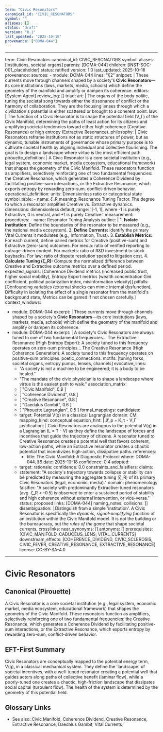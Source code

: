 ```yaml
---
term: "Civic Resonators"
canonical_id: "CIVIC_RESONATORS"
symbol: ""
aliases: []
status: "draft"
version: "0.1"
last_updated: "2025-10-18"
provenance: ["DOMA-044"]
---
```


---
term: Civic Resonators
canonical_id: CIVIC_RESONATORS
symbol: 
aliases: [institutions, societal organs]
parents: [DOMA-044]
children: [INST-SOC-001_placeholder]
status: ratified
version: 1.0
last_updated: 2025-10-18
provenance:
  sources:
    - module: DOMA-044
      lines: "§2"
      snippet: |
        These currents move through channels shaped by a society's **Civic Resonators**—its core institutions (laws, markets, media, schools) which define the geometry of the manifold and amplify or dampen its coherence.
  editors: [System Agent]
  review_log: []
triad:
  art: |
    The organs of the body politic, tuning the societal song towards either the dissonance of conflict or the harmony of collaboration. They are the focusing lenses through which a civilization's potential is either scattered or brought to a coherent point.
  law: |
    The function of a Civic Resonator is to shape the potential field (V_Γ) of the Civic Manifold, determining the paths of least action for its citizens and amplifying societal tendencies toward either high coherence (Creative Resonance) or high entropy (Extractive Resonance).
  philosophy: |
    Civic Resonators reframe institutions not as static structures of power, but as dynamic, tunable instruments of governance whose primary purpose is to cultivate societal health by aligning individual and collective flourishing. The goal is to design a landscape where virtue is the most efficient path.
pirouette_definition: |
  A Civic Resonator is a core societal institution (e.g., legal system, economic market, media ecosystem, educational framework) that shapes the geometry of the Civic Manifold. These resonators function as amplifiers, selectively reinforcing one of two fundamental frequencies: the Creative Resonance, which generates a Coherence Dividend by facilitating positive-sum interactions, or the Extractive Resonance, which exports entropy by rewarding zero-sum, conflict-driven behavior.
operational_definition:
  units: Dimensionless ratio or categorical state
  symbol_table:
    - name: ζ_R
      meaning: Resonance Tuning Factor. The degree to which a resonator amplifies Creative vs. Extractive dynamics.
      dimensions: dimensionless
      default_range: '[-1, 1], where -1 is purely Extractive, 0 is neutral, and +1 is purely Creative.'
  measurement:
    procedures:
      - name: Resonator Tuning Analysis
        outline: |
          1.  **Isolate Institution:** Define the boundaries of the resonator to be measured (e.g., the national media ecosystem).
          2.  **Define Currents:** Identify the primary Vital Currents it modulates (e.g., Information, Trust).
          3.  **Establish Metrics:** For each current, define paired metrics for Creative (positive-sum) and Extractive (zero-sum) outcomes. For media: ratio of verified reporting to outrage-driven content. For markets: ratio of R&D investment to stock buybacks. For law: ratio of dispute resolution speed to litigation cost.
          4.  **Calculate Tuning (ζ_R):** Compute the normalized difference between Creative and Extractive outcome metrics over a defined period.
        expected_signals: [Coherence Dividend metrics (increased public trust, higher social mobility), Entropy Export metrics (wealth concentration Gini coefficient, political polarization index, misinformation velocity)]
        pitfalls: [Confounding variables (external shocks can mimic internal dysfunction), Difficulty in isolating the effect of a single resonator from the manifold's background state, Metrics can be gamed if not chosen carefully.]
context_windows:
  - module: DOMA-044
    excerpt: |
      These currents move through channels shaped by a society's **Civic Resonators**—its core institutions (laws, markets, media, schools) which define the geometry of the manifold and amplify or dampen its coherence.
  - module: DOMA-044
    excerpt: |
      A society's Civic Resonators are always tuned to one of two fundamental frequencies... The Extractive Resonance (High Entropy Export): A society tuned to this frequency operates on zero-sum principles... The Creative Resonance (High Coherence Generation): A society tuned to this frequency operates on positive-sum principles.
poetic_connections:
  motifs: [tuning forks, societal organs, entropy pumps, lenses, channels]
  evocative_lines:
    - "A society is not a machine to be engineered; it is a body to be healed."
    - "The mandate of the civic physician is to shape a landscape where virtue is the easiest path to walk."
  association_matrix:
    - [ "Civic Manifold", 0.9 ]
    - [ "Coherence Dividend", 0.8 ]
    - [ "Creative Resonance", 0.8 ]
    - [ "Daedalus Gambit", 0.6 ]
    - [ "Pirouette Lagrangian", 0.5 ]
formal_mappings:
  candidates:
    - target: Potential V(q) in a classical Lagrangian
      domain: CM
      mapping_kind: conceptual
      equation_hint: |
        𝓛_p = K_τ - V_Γ
      justification: |
        Civic Resonators are analogous to the potential V(q) in a Lagrangian (L = T - V) as they define the landscape of forces and incentives that guide the trajectory of citizens. A resonator tuned to Creative Resonance creates a potential well that favors coherent, low-action paths, while an Extractive resonator creates a chaotic potential that incentivizes high-action, dissipative paths.
      references:
        - title: The Civic Manifold: A Diagnostic Protocol
          where: DOMA-044, §6
          date: 2025-10-18
      confidence: 0.4
  adopted:
    - target: 
      rationale: 
      confidence: 0.0
constraints_and_falsifiers:
  claims:
    - statement: "A society's trajectory towards collapse or stability can be predicted by measuring the aggregate tuning (ζ_R) of its primary Civic Resonators (legal, economic, media)."
      domain: phenomenology
      falsifier: "A society with predominantly Extractive-tuned resonators (avg. ζ_R < -0.5) is observed to enter a sustained period of stability and high coherence without external intervention, or vice-versa."
      status: proposed
      links: [DOMA-044]
naming_notes:
  collisions: []
  disambiguation: |
    Distinguish from a simple 'institution'. A Civic Resonator is specifically the *dynamic, signal-amplifying function* of an institution within the Civic Manifold model. It is not the building or the bureaucracy, but the *rules of the game* that shape societal currents.
crosslinks:
  near_synonyms: []
  antonyms: []
  prerequisites: [CIVIC_MANIFOLD, CADUCEUS_LENS, VITAL_CURRENTS]
  downstream_effects: [COHERENCE_DIVIDEND, CIVIC_SCLEROSIS, CIVIC_FEVER, CREATIVE_RESONANCE, EXTRACTIVE_RESONANCE]
license: CC-BY-SA-4.0
---

# Civic Resonators

## Canonical (Pirouette)
A Civic Resonator is a core societal institution (e.g., legal system, economic market, media ecosystem, educational framework) that shapes the geometry of the Civic Manifold. These resonators function as amplifiers, selectively reinforcing one of two fundamental frequencies: the Creative Resonance, which generates a Coherence Dividend by facilitating positive-sum interactions, or the Extractive Resonance, which exports entropy by rewarding zero-sum, conflict-driven behavior.

## EFT-First Summary
Civic Resonators are conceptually mapped to the potential energy term, V(q), in a classical mechanical system. They define the 'landscape' of societal incentives, with a well-tuned resonator creating a potential well that guides actors along paths of collective benefit (laminar flow), while a poorly-tuned one creates a chaotic, high-friction landscape that dissipates social capital (turbulent flow). The health of the system is determined by the geometry of this potential field.

## Glossary Links
- See also: Civic Manifold, Coherence Dividend, Creative Resonance, Extractive Resonance, Daedalus Gambit, Vital Currents